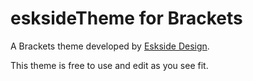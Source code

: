# esksideTheme for Brackets

A Brackets theme developed by [Eskside Design](https://esksidedesign.co.uk).

This theme is free to use and edit as you see fit.